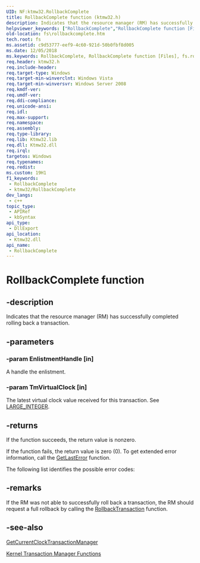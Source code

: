 ```yaml
---
UID: NF:ktmw32.RollbackComplete
title: RollbackComplete function (ktmw32.h)
description: Indicates that the resource manager (RM) has successfully completed rolling back a transaction.
helpviewer_keywords: ["RollbackComplete","RollbackComplete function [Files]","fs.rollbackcomplete","ktmw32/RollbackComplete"]
old-location: fs\rollbackcomplete.htm
tech.root: fs
ms.assetid: c9d53777-eef9-4c60-921d-50b0fbf8d005
ms.date: 12/05/2018
ms.keywords: RollbackComplete, RollbackComplete function [Files], fs.rollbackcomplete, ktmw32/RollbackComplete
req.header: ktmw32.h
req.include-header: 
req.target-type: Windows
req.target-min-winverclnt: Windows Vista
req.target-min-winversvr: Windows Server 2008
req.kmdf-ver: 
req.umdf-ver: 
req.ddi-compliance: 
req.unicode-ansi: 
req.idl: 
req.max-support: 
req.namespace: 
req.assembly: 
req.type-library: 
req.lib: Ktmw32.lib
req.dll: Ktmw32.dll
req.irql: 
targetos: Windows
req.typenames: 
req.redist: 
ms.custom: 19H1
f1_keywords:
 - RollbackComplete
 - ktmw32/RollbackComplete
dev_langs:
 - c++
topic_type:
 - APIRef
 - kbSyntax
api_type:
 - DllExport
api_location:
 - Ktmw32.dll
api_name:
 - RollbackComplete
---
```


# RollbackComplete function


## -description

Indicates that the resource manager (RM) has successfully completed rolling back a transaction.

## -parameters

### -param EnlistmentHandle [in]

A handle the enlistment.

### -param TmVirtualClock [in]

The latest virtual clock value received for this transaction. See <a href="/windows/win32/api/winnt/ns-winnt-large_integer~r1">LARGE_INTEGER</a>.

## -returns

If the function succeeds, the return value is nonzero. 


  

If the function fails, the return value is zero (0). To get extended error information, call the <a href="/windows/desktop/api/errhandlingapi/nf-errhandlingapi-getlasterror">GetLastError</a> function.

 The following list identifies the possible error codes:

## -remarks

If the RM was not able to successfully roll back a transaction, the RM should request a full rollback by calling the <a href="/windows/desktop/api/ktmw32/nf-ktmw32-rollbacktransaction">RollbackTransaction</a> function.

## -see-also

<a href="/windows/desktop/api/ktmw32/nf-ktmw32-getcurrentclocktransactionmanager">GetCurrentClockTransactionManager</a>



<a href="/windows/desktop/Ktm/kernel-transaction-manager-functions">Kernel Transaction Manager Functions</a>